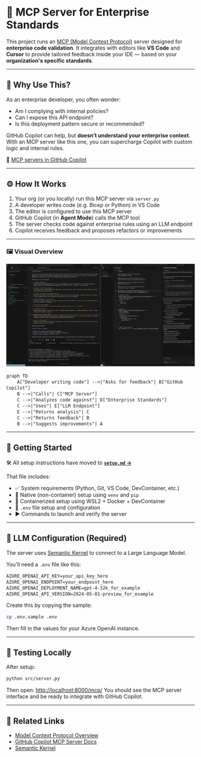 # 🧠 MCP Server for Enterprise Standards

This project runs an [MCP (Model Context Protocol)](https://modelcontextprotocol.io/introduction) server designed for **enterprise code validation**. It integrates with editors like **VS Code** and **Cursor** to provide tailored feedback inside your IDE — based on your **organization's specific standards**.

---

## 💼 Why Use This?

As an enterprise developer, you often wonder:

- Am I complying with internal policies?
- Can I expose this API endpoint?
- Is this deployment pattern secure or recommended?

GitHub Copilot can help, but **doesn’t understand your enterprise context**. With an MCP server like this one, you can supercharge Copilot with custom logic and internal rules.

🔗 [MCP servers in GitHub Copilot](https://code.visualstudio.com/docs/copilot/chat/mcp-servers)

---

## ⚙️ How It Works

1. Your org (or you locally) run this MCP server via `server.py`
2. A developer writes code (e.g. Bicep or Python) in VS Code
3. The editor is configured to use this MCP server
4. GitHub Copilot (in **Agent Mode**) calls the MCP tool
5. The server checks code against enterprise rules using an LLM endpoint
6. Copilot receives feedback and proposes refactors or improvements

---

### 🖼️ Visual Overview

![Screenshot](assets/mcp_tool.jpg)

```mermaid
graph TD
    A["Developer writing code"] -->|"Asks for feedback"| B["GitHub Copilot"]
    B -->|"Calls"| C["MCP Server"]
    C -->|"Analyzes code against"| D["Enterprise Standards"]
    C -->|"Uses"| E["LLM Endpoint"]
    E -->|"Returns analysis"| C
    C -->|"Returns feedback"| B
    B -->|"Suggests improvements"| A 
````

---

## 🚀 Getting Started

🛠️ All setup instructions have moved to [**`setup.md` →**](./setup.md)

That file includes:

* ✅ System requirements (Python, Git, VS Code, DevContainer, etc.)
* 🐍 Native (non-container) setup using `venv` and `pip`
* 🐳 Containerized setup using WSL2 + Docker + DevContainer
* 🔐 `.env` file setup and configuration
* ▶️ Commands to launch and verify the server

---

## 🔌 LLM Configuration (Required)

The server uses [Semantic Kernel](https://learn.microsoft.com/en-us/semantic-kernel/overview/) to connect to a Large Language Model.

You'll need a `.env` file like this:

```env
AZURE_OPENAI_API_KEY=your_api_key_here
AZURE_OPENAI_ENDPOINT=your_endpoint_here
AZURE_OPENAI_DEPLOYMENT_NAME=gpt-4-32k_for_example
AZURE_OPENAI_API_VERSION=2024-05-01-preview_for_example
```

Create this by copying the sample:

```bash
cp .env.sample .env
```

Then fill in the values for your Azure OpenAI instance.

---

## 🧪 Testing Locally

After setup:

```bash
python src/server.py
```

Then open: [http://localhost:8000/mcp/](http://localhost:8000/mcp/)
You should see the MCP server interface and be ready to integrate with GitHub Copilot.

---

## 📎 Related Links

* [Model Context Protocol Overview](https://modelcontextprotocol.io/introduction)
* [GitHub Copilot MCP Server Docs](https://code.visualstudio.com/docs/copilot/chat/mcp-servers)
* [Semantic Kernel](https://learn.microsoft.com/en-us/semantic-kernel/overview/)
